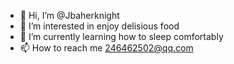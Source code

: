 - 👋 Hi, I’m @Jbaherknight
- 👀 I’m interested in enjoy delisious food
- 🌱 I’m currently learning how to sleep comfortably
- 📫 How to reach me [246462502@qq.com](mailto:246462502@qq.com)

<!---
Jbaherknight/Jbaherknight is a ✨ special ✨ repository because its `README.md` (this file) appears on your GitHub profile.
You can click the Preview link to take a look at your changes.
--->
